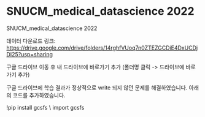 # SNUCM_medical_datascience 2022
SNUCM_medical_datascience 2022

데이터 다운로드 링크:
https://drive.google.com/drive/folders/14rghfVUoq7n0ZTEZGCDiE4DxUCDjDI25?usp=sharing

구글 드라이브 이동 후 내 드라이브에 바로가기 추가
(폴더명 클릭 -> 드라이브에 바로가기 추가)


구글 드라이브에 학습 결과가 정상적으로 write 되지 않던 문제를 해결하였습니다.
아래의 코드를 추가하였습니다.

!pip install gcsfs \\
import gcsfs
